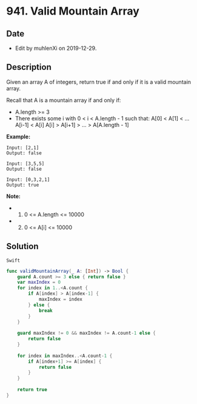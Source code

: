 # 941. Valid Mountain Array


## Date

- Edit by muhlenXi on 2019-12-29.

## Description

Given an array A of integers, return true if and only if it is a valid mountain array.

Recall that A is a mountain array if and only if:

- A.length >= 3
- There exists some i with 0 < i < A.length - 1 such that:
A[0] < A[1] < ... A[i-1] < A[i]
A[i] > A[i+1] > ... > A[A.length - 1]

**Example:**

```
Input: [2,1]
Output: false

Input: [3,5,5]
Output: false

Input: [0,3,2,1]
Output: true
```

**Note:**

- 1. 0 <= A.length <= 10000
- 2. 0 <= A[i] <= 10000 

## Solution

`Swift`

```swift
func validMountainArray(_ A: [Int]) -> Bool {
    guard A.count >= 3 else { return false }
    var maxIndex = 0
    for index in 1..<A.count {
        if A[index] > A[index-1] {
            maxIndex = index
        } else {
            break
        }
    }
    
    guard maxIndex != 0 && maxIndex != A.count-1 else {
        return false
    }
    
    for index in maxIndex..<A.count-1 {
        if A[index+1] >= A[index] {
            return false
        }
    }
    
    return true
}
```